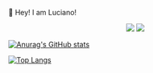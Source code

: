 👋 Hey! I am Luciano!

<div align="center" valign="top" dir="auto"> 
 <img style="max-width: 100%;" src="https://github-readme-stats.vercel.app/api/top-langs/?username=lucarli&layout=compact" />
 <img style="max-width: 100%;" src="https://github-readme-stats.vercel.app/api?username=lucarli&show_icons=true&include_all_commits=true&hide=prs,issues,contribs&count_private=true" />
</div>

[![Anurag's GitHub stats](https://github-readme-stats.vercel.app/api/top-langs/?username=lucarli&layout=compact)](https://github.com/anuraghazra/github-readme-stats)

[![Top Langs](https://github-readme-stats.vercel.app/api?username=lucarli&show_icons=true&include_all_commits=true&hide=prs,issues,contribs&count_private=true)](https://github.com/anuraghazra/github-readme-stats)

<!--:man_student: I’m currently working on my UBC data science capabilities certificate. 
-->
<!--
**lucarli/lucarli** is a ✨ _special_ ✨ repository because its `README.md` (this file) appears on your GitHub profile.

Here are some ideas to get you started:

- 🔭 I’m currently working on ...
- 🌱 I’m currently learning ...
- 👯 I’m looking to collaborate on ...
- 🤔 I’m looking for help with ...
- 💬 Ask me about ...
- 📫 How to reach me: ...
- 😄 Pronouns: ...
- ⚡ Fun fact: ...
-->
